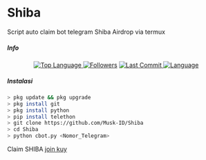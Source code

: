 # Shiba
Script auto claim bot telegram Shiba Airdrop via termux
##### Info
<p align="center">
 <a href="https://github.com/Musk-ID">
    <img alt="Top Language" src="https://img.shields.io/github/languages/top/Musk-ID/Shiba.svg"/>
  </a>
<a href="https://github.com/Musk-ID/followers">
  <img title="Followers" src="https://img.shields.io/github/followers/Musk-ID?label=Followers&color=blue&style=flat-square"></a>
<a href="https://github.com/Musk-ID/Anime-Tracker/stargazers/">
<a href="https://github.com/Musk-ID">
  <img alt="Last Commit" src="https://img.shields.io/github/last-commit/Musk-ID/Shiba.svg"/>
</a>
<a href="https://github.com/Musk-ID">
  <img alt="Language" src="https://img.shields.io/github/languages/count/Musk-ID/Shiba.svg"/>
</a>
</div>
</p>

##### Instalasi
```bash
> pkg update && pkg upgrade
> pkg install git
> pkg install python
> pip install telethon
> git clone https://github.com/Musk-ID/Shiba
> cd Shiba
> python cbot.py <Nomor_Telegram>
```
Claim SHIBA [join kuy](https://t.me/shiib_pay_bot?start=1325523694)
